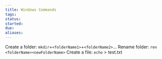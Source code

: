 ```yaml
---
title: Windows Commands
tags: 
status: 
started: 
due: 
aliases: 
---
```

Create a folder: `mkdir`+`<folderName1>`+`<folderName2>`...
Rename folder: `ren <folderName><newFolderName>`
Create a file: `echo` > test.txt 